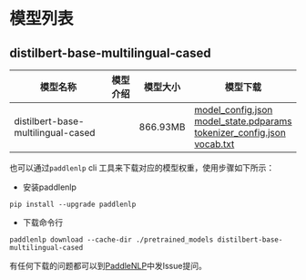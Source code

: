 #  模型列表

## distilbert-base-multilingual-cased

| 模型名称 | 模型介绍 | 模型大小  | 模型下载 |
| --- | --- | --- | --- |
|distilbert-base-multilingual-cased|  | 866.93MB | [model_config.json](https://bj.bcebos.com/paddlenlp/models/community/distilbert-base-multilingual-cased/model_config.json)<br>[model_state.pdparams](https://bj.bcebos.com/paddlenlp/models/community/distilbert-base-multilingual-cased/model_state.pdparams)<br>[tokenizer_config.json](https://bj.bcebos.com/paddlenlp/models/community/distilbert-base-multilingual-cased/tokenizer_config.json)<br>[vocab.txt](https://bj.bcebos.com/paddlenlp/models/community/distilbert-base-multilingual-cased/vocab.txt) |

也可以通过`paddlenlp` cli 工具来下载对应的模型权重，使用步骤如下所示：

* 安装paddlenlp

```shell
pip install --upgrade paddlenlp
```

* 下载命令行

```shell
paddlenlp download --cache-dir ./pretrained_models distilbert-base-multilingual-cased
```

有任何下载的问题都可以到[PaddleNLP](https://github.com/PaddlePaddle/PaddleNLP)中发Issue提问。